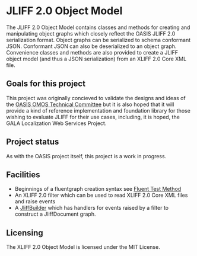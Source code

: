 ﻿# JLIFF 2.0 Object Model
The JLIFF 2.0 Object Model contains classes and methods for creating and manipulating object graphs which closely reflect the OASIS JLIFF 2.0 serialization format. Object graphs can be serialized to schema conformant JSON. Conformant JSON can also be deserialized to an object graph. Convenience classes and methods are also provided to create a JLIFF object model (and thus a JSON serialization) from an XLIFF 2.0 Core XML file.

## Goals for this project
This project was originally concieved to validate the designs and ideas of the [OASIS OMOS Technical Committee](https://www.oasis-open.org/committees/tc_home.php?wg_abbrev=xliff-omos) but it is also hoped that it will provide a kind of reference implementation and foundation library for those wishing to evaluate JLIFF for their use cases, including, it is hoped, the GALA Localization Web Services Project.

## Project status
As with the OASIS project itself, this project is a work in progress.

## Facilities
* Beginnings of a fluentgraph creation syntax see [Fluent Test Method](Jliff.Tests/XliffBookModel.cs)
* An XLIFF 2.0 filter which can be used to read XLIFF 2.0 Core XML files and raise events
* A [JliffBuilder](Jliff.Graph/Serialization/JliffBuilder.cs) which has handlers for events raised by a filter to construct a JliffDocument graph.

## Licensing
The XLIFF 2.0 Object Model is licensed under the MIT License.
